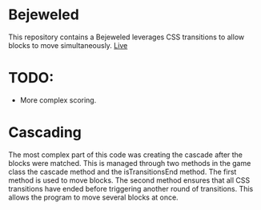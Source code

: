 # Bejeweled

This repository contains a Bejeweled leverages CSS transitions to allow blocks to move simultaneously.
[Live](http://jasminenoack.github.io/bejeweled/)

# TODO:

- More complex scoring.

# Cascading

The most complex part of this code was creating the cascade after the blocks were matched. This is managed through two methods in the game class the cascade method and the isTransitionsEnd method. The first method is used to move blocks. The second method ensures that all CSS transitions have ended before triggering another round of transitions. This allows the program to move several blocks at once.
